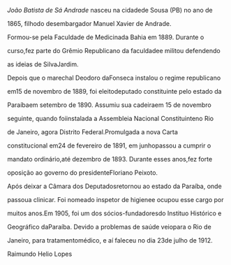 

*João Batista de Sá Andrade* nasceu na cidadede Sousa (PB) no ano de

1865, filhodo desembargador Manuel Xavier de Andrade.



Formou-se pela Faculdade de Medicinada Bahia em 1889. Durante o

curso,fez parte do Grêmio Republicano da faculdadee militou defendendo

as ideias de SilvaJardim.



Depois que o marechal Deodoro daFonseca instalou o regime republicano

em15 de novembro de 1889, foi eleitodeputado constituinte pelo estado da

Paraíbaem setembro de 1890. Assumiu sua cadeiraem 15 de novembro

seguinte, quando foiinstalada a Assembleia Nacional Constituinteno Rio

de Janeiro, agora Distrito Federal.Promulgada a nova Carta

constitucional em24 de fevereiro de 1891, em junhopassou a cumprir o

mandato ordinário,até dezembro de 1893. Durante esses anos,fez forte

oposição ao governo do presidenteFloriano Peixoto.



Após deixar a Câmara dos Deputadosretornou ao estado da Paraíba, onde

passoua clinicar. Foi nomeado inspetor de higienee ocupou esse cargo por

muitos anos.Em 1905, foi um dos sócios-fundadoresdo Instituo Histórico e

Geográfico daParaíba. Devido a problemas de saúde veiopara o Rio de

Janeiro, para tratamentomédico, e aí faleceu no dia 23de julho de 1912.



Raimundo Helio Lopes



